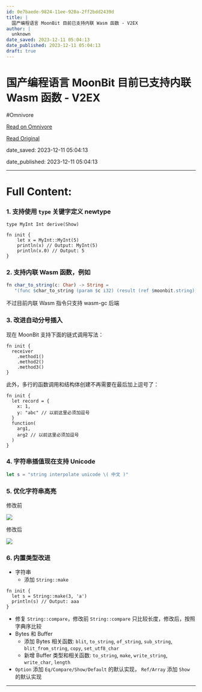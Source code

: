 ```yaml
---
id: 0e7baede-9824-11ee-920a-2ff2bdd2439d
title: |
  国产编程语言 MoonBit 目前已支持内联 Wasm 函数 - V2EX
author: |
  unknown
date_saved: 2023-12-11 05:04:13
date_published: 2023-12-11 05:04:13
draft: true
---
```


# 国产编程语言 MoonBit 目前已支持内联 Wasm 函数 - V2EX
#Omnivore

[Read on Omnivore](https://omnivore.app/me/moon-bit-wasm-v-2-ex-18c58ef13cd)

[Read Original](https://www.v2ex.com/t/999461)

date_saved: 2023-12-11 05:04:13

date_published: 2023-12-11 05:04:13

--- 

# Full Content: 

### 1\. 支持使用 `type` 关键字定义 newtype

```sas
type MyInt Int derive(Show)

fn init {
    let x = MyInt::MyInt(5)
    println(x) // Output: MyInt(5)
    println(x.0) // Output: 5
}

```

### 2\. 支持内联 Wasm 函数，例如

```julia
fn char_to_string(c: Char) -> String =
   "(func $char_to_string (param $c i32) (result (ref $moonbit.string)) (array.new $moonbit.string (local.get $c) (i32.const 1)))"

```

不过目前内联 Wasm 指令只支持 wasm-gc 后端

### 3\. 改进自动分号插入

现在 MoonBit 支持下面的链式调用写法：

```jboss-cli
fn init {
  receiver
    .method1()
    .method2()
    .method3()
}

```

此外，多行的函数调用和结构体创建不再需要在最后加上逗号了：

```dts
fn init {
  let record = {
    x: 1,
    y: "abc" // 以前这里必须加逗号
  }
  function(
    arg1,
    arg2 // 以前这里必须加逗号
  )
}

```

### 4\. 字符串插值现在支持 Unicode

```nix
let s = "string interpolate unicode \( 中文 )"

```

### 5\. 优化字符串高亮

修改前

![](https://proxy-prod.omnivore-image-cache.app/0x0,sJHZ17FQqiWhDJzqiSb_O2k_nERikiijwOzXgr204pY0/https://ftihzt80mv.feishu.cn/space/api/box/stream/download/asynccode/?code=NTAwMWJmYzU4OGY2ZWIwOGQ1ZjRmZTQ4MTY3ZDhhMTVfT0N1S1kyUzhlZzFyMGRkUmZhTGI1M0ZtMU5sdUtoSGVfVG9rZW46T1NqMGJ6bnZsb21Dak14ZXdZM2Nud3VEbk9nXzE3MDIyODEzMTA6MTcwMjI4NDkxMF9WNA)

修改后

![](https://proxy-prod.omnivore-image-cache.app/0x0,swSyrCZ8rB_AOUxvqUvAYymgSkkSEb8Wpgsu6hPkSkdw/https://ftihzt80mv.feishu.cn/space/api/box/stream/download/asynccode/?code=OGM3M2I0MzMwNGU2MjBkOTA0ZmQxNDUzM2QxN2I2MDNfMEpucmM5ZHNtRnV1NGo5ZGVURVExZ1dvUTJVSWhNR09fVG9rZW46R2RCN2IxWVRCb0tqc0Z4SW9hbGMxV0ltbmNnXzE3MDIyODEzMTA6MTcwMjI4NDkxMF9WNA)

### 6\. 内置类型改进

* 字符串  
   * 添加 `String::make`

```gauss
fn init {
  let s = String::make(3, 'a')
  println(s) // Output: aaa
}

```

* 修复 `String::compare`，修改前 `String::compare` 只比较长度，修改后，按照字典序比较
* Bytes 和 Buffer  
   * 添加 Bytes 相关函数: `blit`, `to_string`, `of_string`, `sub_string`, `blit_from_string`, `copy`, `set_utf8_char`  
   * 新增 Buffer 类型和相关函数: `to_string`, `make`, `write_string`, `write_char`, `length`
* `Option` 添加 `Eq/Compare/Show/Default` 的默认实现， `Ref/Array` 添加 `Show` 的默认实现

---

